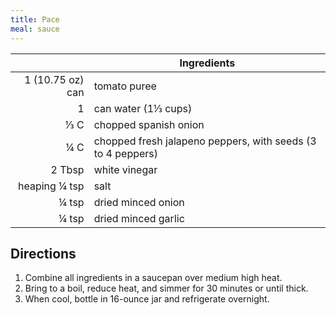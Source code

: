```yaml
---
title: Pace
meal: sauce
---
```


|| Ingredients |
|-:|-|
1 (10.75 oz) can | tomato puree
1                | can water (1⅓ cups)
⅓ C              | chopped spanish onion
¼ C              | chopped fresh jalapeno peppers, with seeds (3 to 4 peppers)
2 Tbsp           | white vinegar
heaping ¼ tsp    | salt
¼ tsp            | dried minced onion
¼ tsp            | dried minced garlic

## Directions

1. Combine all ingredients in a saucepan over medium high heat.
2. Bring to a boil, reduce heat, and simmer for 30 minutes or until thick.
3. When cool, bottle in 16-ounce jar and refrigerate overnight.
